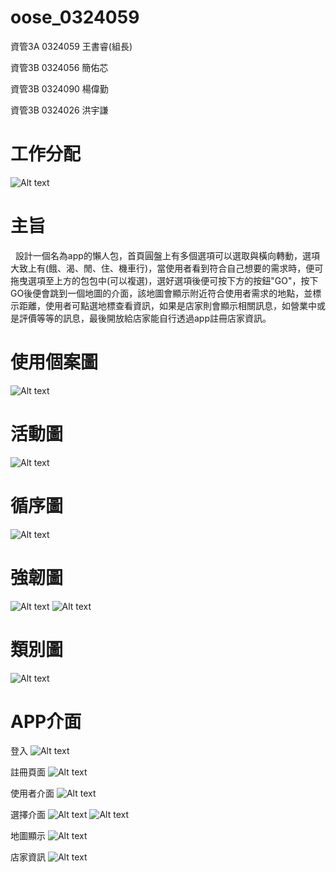 # oose_0324059
資管3A 0324059 王書睿(組長)

資管3B 0324056 簡佑芯

資管3B 0324090 楊偉勤

資管3B 0324026 洪宇謙
# 工作分配
![Alt text](http://i.imgur.com/ie4eR1m.jpg)

# 主旨          
    
   設計一個名為app的懶人包，首頁圓盤上有多個選項可以選取與橫向轉動，選項大致上有(餓、渴、閒、住、機車行)，當使用者看到符合自己想要的需求時，便可拖曳選項至上方的包包中(可以複選)，選好選項後便可按下方的按鈕"GO"，按下GO後便會跳到一個地圖的介面，該地圖會顯示附近符合使用者需求的地點，並標示距離，使用者可點選地標查看資訊，如果是店家則會顯示相關訊息，如營業中或是評價等等的訊息，最後開放給店家能自行透過app註冊店家資訊。

# 使用個案圖
![Alt text](http://imgur.com/WkPLOS2.jpg)

# 活動圖
![Alt text](http://i.imgur.com/ROahpWC.png)

# 循序圖
![Alt text](http://i.imgur.com/Pfp4XRq.jpg)

# 強韌圖
![Alt text](http://i.imgur.com/zn48WRF.png)
![Alt text](http://i.imgur.com/g2k68In.png)

# 類別圖
![Alt text](http://i.imgur.com/ZYoLPtH.jpg)

# APP介面

登入
![Alt text](http://i.imgur.com/0JJX25v.jpg)

註冊頁面
![Alt text](http://i.imgur.com/VcEhxfK.jpg)

使用者介面
![Alt text](http://i.imgur.com/978iiaq.jpg)

選擇介面
![Alt text](http://i.imgur.com/k2gD7Nw.jpg)
![Alt text](http://i.imgur.com/c8uzq6n.jpg)

地圖顯示
![Alt text](http://i.imgur.com/jUa1j8S.jpg)

店家資訊
![Alt text](http://i.imgur.com/8FW6Acy.jpg)
